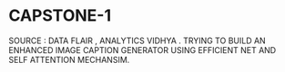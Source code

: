 # CAPSTONE-1
SOURCE : DATA FLAIR , ANALYTICS VIDHYA .
TRYING TO BUILD AN ENHANCED IMAGE CAPTION GENERATOR USING EFFICIENT NET AND SELF ATTENTION MECHANSIM.
